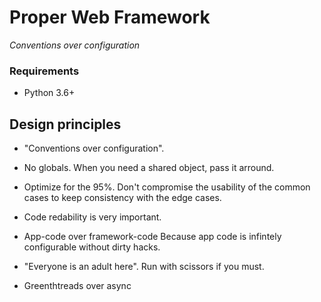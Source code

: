 
# Proper Web Framework

*Conventions over configuration*


### Requirements

- Python 3.6+


## Design principles

- "Conventions over configuration".

- No globals.
	When you need a shared object, pass it arround.

- Optimize for the 95%.
	Don't compromise the usability of the common cases to keep consistency
	with the edge cases.

- Code redability is very important.

- App-code over framework-code
	Because app code is infintely configurable without dirty hacks.

- "Everyone is an adult here".
	Run with scissors if you must.

- Greenthtreads over async
